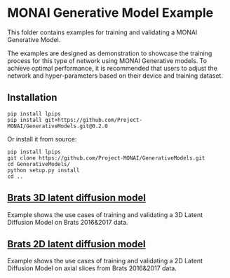 # MONAI Generative Model Example
This folder contains examples for training and validating a MONAI Generative Model.

The examples are designed as demonstration to showcase the training process for this type of network using MONAI Generative models. To achieve optimal performance, it is recommended that users to adjust the network and hyper-parameters based on their device and training dataset.

## Installation
```
pip install lpips
pip install git+https://github.com/Project-MONAI/GenerativeModels.git@0.2.0
```

Or install it from source:
```
pip install lpips
git clone https://github.com/Project-MONAI/GenerativeModels.git
cd GenerativeModels/
python setup.py install
cd ..
```

## [Brats 3D latent diffusion model](./3d_ldm)
Example shows the use cases of training and validating a 3D Latent Diffusion Model on Brats 2016&2017 data.

## [Brats 2D latent diffusion model](./2d_ldm)
Example shows the use cases of training and validating a 2D Latent Diffusion Model on axial slices from Brats 2016&2017 data.

